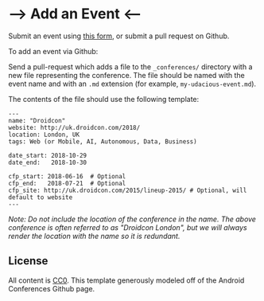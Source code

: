 --> Add an Event <--
===========

Submit an event using [this form](https://udacitycareers.typeform.com/to/S29jIh), or submit a pull request on Github. 


To add an event via Github:

Send a pull-request which adds a file to the `_conferences/` directory
with a new file representing the conference. The file should be named
with the event name and with an `.md` extension (for
example, `my-udacious-event.md`).

The contents of the file should use the following template:
```
---
name: "Droidcon"
website: http://uk.droidcon.com/2018/
location: London, UK
tags: Web (or Mobile, AI, Autonomous, Data, Business)

date_start: 2018-10-29
date_end:   2018-10-30

cfp_start: 2018-06-16  # Optional
cfp_end:   2018-07-21  # Optional
cfp_site: http://uk.droidcon.com/2015/lineup-2015/ # Optional, will default to website
---
```

*Note: Do not include the location of the conference in the name. The above conference is often referred to as "Droidcon London", but we will always render the location with the name so it is redundant.*


License
-------

All content is [CC0][1]. This template generously modeled off of the Android Conferences Github page. 

 [1]: https://creativecommons.org/publicdomain/zero/1.0/
